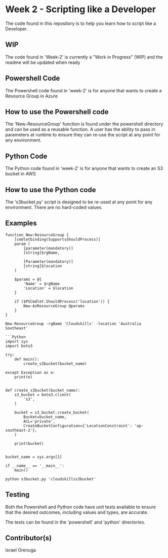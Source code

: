 # Week 2 - Scripting like a Developer

The code found in this repository is to help you learn how to script like a Developer.

## WIP
The code found in 'Week-2' is currently a "Work in Progress" (WIP) and the readme will be updated when ready

## Powershell Code
The Powershell code found in 'week-2' is for anyone that wants to create a Resource Group in Azure

## How to use the Powershell code
The 'New-ResourceGroup' function is found under the powershell directory and can be used as a reusable function. A user has the ability to pass in parameters at runtime to ensure they can re-use the script at any point for any environment.

## Python Code
The Python code found in 'week-2' is for anyone that wants to create an S3 bucket in AWS

## How to use the Python code
The 's3bucket.py' script is designed to be re-used at any point for any environment. There are no hard-coded values.

## Examples
```Pwsh
function New-ResourceGroup {
    [cmdletbinding(SupportsShouldProcess)]
    param (
        [parameter(mandatory)]
        [string]$rgName,

        [Parameter(mandatory)]
        [string]$location
    )

    $params = @{
        'Name' = $rgName
        'Location' = $location
    }

    if ($PSCmdlet.ShouldProcess('location')) {
        New-AzResourceGroup @params
    }
}

New-ResourceGroup -rgName 'Cloudskills' -location 'Australia Southeast'
```

```
```Python
import sys
import boto3

try:
    def main():
        create_s3bucket(bucket_name)

except Exception as e:
    print(e)


def create_s3bucket(bucket_name):
    s3_bucket = boto3.client(
        's3',
    )

    bucket = s3_bucket.create_bucket(
        Bucket=bucket_name,
        ACL='private',
        CreateBucketConfiguration={'LocationConstraint': 'ap-southeast-2'},
    )

    print(bucket)


bucket_name = sys.argv[1]

if __name__ == '__main__':
    main()

python s3bucket.py 'cloudskillss3bucket'
```

## Testing
Both the Powershell and Python code have unit tests available to ensure that the desired outcomes, including values and types, are accurate.

The tests can be found in the 'powershell' and 'python' directories.

## Contributor(s)
Israel Orenuga